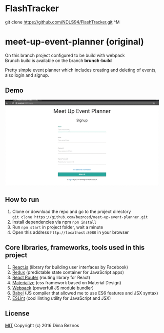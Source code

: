 # FlashTracker
   git clone https://github.com/NDLS94/FlashTracker.git ^M 
# meet-up-event-planner (original) 
 
On this branch project configured to be build with webpack <br/>
Brunch build is available on the branch **brunch-build**

Pretty simple event planner which includes creating and deleting of events, also login and signup.

## Demo

![Demo](https://github.com/beznosd/meet-up-event-planner/blob/master/demo.gif)

## How to run
1. Clone or download the repo and go to the project directory<br/>
```git clone https://github.com/beznosd/meet-up-event-planner.git```
2. Install dependencies via npm ```npm install```
3. Run ```npm start``` in project folder, wait a minute
3. Open this address ```http://localhost:8080``` in your browser

## Core libraries, frameworks, tools used in this project
1. [React.js](https://facebook.github.io/react/) (library for building user interfaces by Facebook)
2. [Redux](http://redux.js.org/) (predictable state container for JavaScript apps)
2. [React Router](https://github.com/ReactTraining/react-router) (routing library for React)
3. [Materialize](http://materializecss.com/) (css framework based on Material Design)
4. [Webpack](https://webpack.github.io/) (powerfull JS module bundler)
5. [Babel](https://babeljs.io/) (JS compiler that allowed me to use ES6 features and JSX syntax)
6. [ESLint](http://eslint.org/) (cool linting utility for JavaScript and JSX)

## License
[MIT](https://www.tldrlegal.com/l/mit) Copyright (c) 2016 Dima Beznos
 

